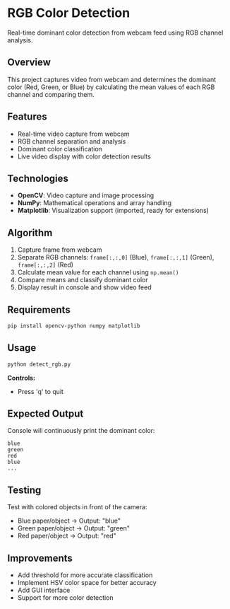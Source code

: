 # RGB Color Detection

Real-time dominant color detection from webcam feed using RGB channel analysis.

## Overview

This project captures video from webcam and determines the dominant color (Red, Green, or Blue) by calculating the mean values of each RGB channel and comparing them.

## Features

- Real-time video capture from webcam
- RGB channel separation and analysis
- Dominant color classification
- Live video display with color detection results

## Technologies

- **OpenCV**: Video capture and image processing
- **NumPy**: Mathematical operations and array handling
- **Matplotlib**: Visualization support (imported, ready for extensions)

## Algorithm

1. Capture frame from webcam
2. Separate RGB channels: `frame[:,:,0]` (Blue), `frame[:,:,1]` (Green), `frame[:,:,2]` (Red)
3. Calculate mean value for each channel using `np.mean()`
4. Compare means and classify dominant color
5. Display result in console and show video feed

## Requirements

```bash
pip install opencv-python numpy matplotlib
```

## Usage

```bash
python detect_rgb.py
```

**Controls:**
- Press 'q' to quit

## Expected Output

Console will continuously print the dominant color:
```
blue
green
red
blue
...
```

## Testing

Test with colored objects in front of the camera:
- Blue paper/object → Output: "blue"
- Green paper/object → Output: "green"
- Red paper/object → Output: "red"

## Improvements

- Add threshold for more accurate classification
- Implement HSV color space for better accuracy
- Add GUI interface
- Support for more color detection 